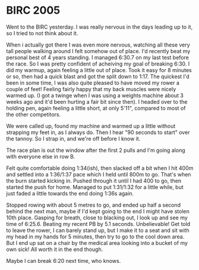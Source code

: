 # BIRC 2005

Went to the BIRC yesterday. I was really nervous in the days leading up to it, so I tried to not think about it.

When i actually got there I was even more nervous, watching all these very tall people walking around I felt somehow out of place. I'd recently beat my personal best of 4 years standing. I managed 6:30.7 on my last test before the race. So I was pretty confident of acheiving my goal of  breaking 6:30. I did my warmup, again feeling a little out of place. Took it easy for 8 minutes or so, then had a quick blast and got the split down to 1:17. The quickest I'd been in some time, I was also quite pleased to have moved my rower a couple of feet! Feeling fairly happy that my back muscles were nicely warmed up. (I got a twinge when I was using a weights machine about 3 weeks ago and it'd been hurting a fair bit since then). I headed over to the holding pen, again feeling a little short, at only  5'11", compared to most of the other competitors.

We were called up, found my machine and warmed up a little without  strapping my feet in, as I always do. Then I hear "90 seconds to start" over the tannoy. So I strap in, and we're off before I know it.

The race plan is out the window after the first 2 pulls and I'm going along with everyone else in row B.

Felt quite comfortable doing 1:34(ish), then slacked off a bit when I hit  400m and settled into a 1:36/1:37 pace which I held until 800m to go. That's when the burn started kicking in. Pushed through it until I had 400 to go, then started the push for home. Managed to put 1:31/1:32 for a little while, but just faded a little towards the end doing 1:36s again.

Stopped rowing with about 5 metres to go, and ended up half a second behind the next man, maybe if I'd kept going to the end I might have stolen 10th  place. Gasping for breath, close to blacking out, I look up and see my time of 6:25.6. Beating my recent PB by 5.1 seconds. Unbelievable! Get told to leave the rower, I can barely stand up, but I make it to a seat and sit with my head in my hands for 5 minutes, then try to go to the cool down area. But I end up sat on a chair by the medical area looking into a bucket of my own sick! All worth it in the end though.

Maybe I can break 6:20 next time, who knows.